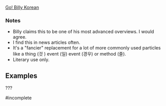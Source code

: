 [Go! Billy  Korean](https://www.youtube.com/watch?v=ivzgU4p5tRQ)

### Notes
 - Billy claims this to be one of his most advanced overviews. I would agree.
 - I find this in news articles often.
 - It's a "fancier" replacement for a lot of more commonly used particles like a thing (것 ) event (일) event (경우) or method (줄).
 - Literary use only.
## Examples
???

#incomplete 
